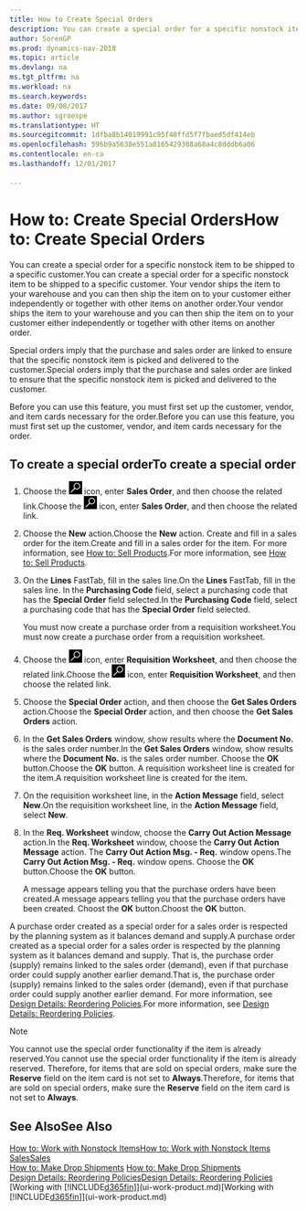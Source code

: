 ```yaml
---
title: How to Create Special Orders
description: You can create a special order for a specific nonstock item to be shipped to a specific customer. Your vendor ships the item to your warehouse and you can then ship the item on to your customer either independently or together with other items on another order.
author: SorenGP
ms.prod: dynamics-nav-2018
ms.topic: article
ms.devlang: na
ms.tgt_pltfrm: na
ms.workload: na
ms.search.keywords: 
ms.date: 09/08/2017
ms.author: sgroespe
ms.translationtype: HT
ms.sourcegitcommit: 1dfba8b14019991c95f40ffd5f7fbaed5df414eb
ms.openlocfilehash: 596b9a5638e551a8165429308a68a4c8dddb6a06
ms.contentlocale: en-ca
ms.lasthandoff: 12/01/2017

---
```

# <a name="how-to-create-special-orders"></a><span data-ttu-id="cc3fc-104">How to: Create Special Orders</span><span class="sxs-lookup"><span data-stu-id="cc3fc-104">How to: Create Special Orders</span></span>
<span data-ttu-id="cc3fc-105">You can create a special order for a specific nonstock item to be shipped to a specific customer.</span><span class="sxs-lookup"><span data-stu-id="cc3fc-105">You can create a special order for a specific nonstock item to be shipped to a specific customer.</span></span> <span data-ttu-id="cc3fc-106">Your vendor ships the item to your warehouse and you can then ship the item on to your customer either independently or together with other items on another order.</span><span class="sxs-lookup"><span data-stu-id="cc3fc-106">Your vendor ships the item to your warehouse and you can then ship the item on to your customer either independently or together with other items on another order.</span></span>  

<span data-ttu-id="cc3fc-107">Special orders imply that the purchase and sales order are linked to ensure that the specific nonstock item is picked and delivered to the customer.</span><span class="sxs-lookup"><span data-stu-id="cc3fc-107">Special orders imply that the purchase and sales order are linked to ensure that the specific nonstock item is picked and delivered to the customer.</span></span>  

<span data-ttu-id="cc3fc-108">Before you can use this feature, you must first set up the customer, vendor, and item cards necessary for the order.</span><span class="sxs-lookup"><span data-stu-id="cc3fc-108">Before you can use this feature, you must first set up the customer, vendor, and item cards necessary for the order.</span></span>  

## <a name="to-create-a-special-order"></a><span data-ttu-id="cc3fc-109">To create a special order</span><span class="sxs-lookup"><span data-stu-id="cc3fc-109">To create a special order</span></span>  
1.  <span data-ttu-id="cc3fc-110">Choose the ![Search for Page or Report](media/ui-search/search_small.png "Search for Page or Report icon") icon, enter **Sales Order**, and then choose the related link.</span><span class="sxs-lookup"><span data-stu-id="cc3fc-110">Choose the ![Search for Page or Report](media/ui-search/search_small.png "Search for Page or Report icon") icon, enter **Sales Order**, and then choose the related link.</span></span>  
2. <span data-ttu-id="cc3fc-111">Choose the **New** action.</span><span class="sxs-lookup"><span data-stu-id="cc3fc-111">Choose the **New** action.</span></span> <span data-ttu-id="cc3fc-112">Create and fill in a  sales order for the item.</span><span class="sxs-lookup"><span data-stu-id="cc3fc-112">Create and fill in a  sales order for the item.</span></span> <span data-ttu-id="cc3fc-113">For more information, see [How to: Sell Products](sales-how-sell-products.md).</span><span class="sxs-lookup"><span data-stu-id="cc3fc-113">For more information, see [How to: Sell Products](sales-how-sell-products.md).</span></span>
3.  <span data-ttu-id="cc3fc-114">On the **Lines** FastTab, fill in the sales line.</span><span class="sxs-lookup"><span data-stu-id="cc3fc-114">On the **Lines** FastTab, fill in the sales line.</span></span> <span data-ttu-id="cc3fc-115">In the **Purchasing Code** field, select a purchasing code that has the **Special Order** field selected.</span><span class="sxs-lookup"><span data-stu-id="cc3fc-115">In the **Purchasing Code** field, select a purchasing code that has the **Special Order** field selected.</span></span>

    <span data-ttu-id="cc3fc-116">You must now create a purchase order from a requisition worksheet.</span><span class="sxs-lookup"><span data-stu-id="cc3fc-116">You must now create a purchase order from a requisition worksheet.</span></span>  
4. <span data-ttu-id="cc3fc-117">Choose the ![Search for Page or Report](media/ui-search/search_small.png "Search for Page or Report icon") icon, enter **Requisition Worksheet**, and then choose the related link.</span><span class="sxs-lookup"><span data-stu-id="cc3fc-117">Choose the ![Search for Page or Report](media/ui-search/search_small.png "Search for Page or Report icon") icon, enter **Requisition Worksheet**, and then choose the related link.</span></span>  
5. <span data-ttu-id="cc3fc-118">Choose the **Special Order** action, and then choose the **Get Sales Orders** action.</span><span class="sxs-lookup"><span data-stu-id="cc3fc-118">Choose the **Special Order** action, and then choose the **Get Sales Orders** action.</span></span>  
6.  <span data-ttu-id="cc3fc-119">In the **Get Sales Orders** window, show results where the **Document No.** is the sales order number.</span><span class="sxs-lookup"><span data-stu-id="cc3fc-119">In the **Get Sales Orders** window, show results where the **Document No.** is the sales order number.</span></span> <span data-ttu-id="cc3fc-120">Choose the **OK** button.</span><span class="sxs-lookup"><span data-stu-id="cc3fc-120">Choose the **OK** button.</span></span> <span data-ttu-id="cc3fc-121">A requisition worksheet line is created for the item.</span><span class="sxs-lookup"><span data-stu-id="cc3fc-121">A requisition worksheet line is created for the item.</span></span>  
7.  <span data-ttu-id="cc3fc-122">On the requisition worksheet line, in the **Action Message** field, select **New**.</span><span class="sxs-lookup"><span data-stu-id="cc3fc-122">On the requisition worksheet line, in the **Action Message** field, select **New**.</span></span>  
8.  <span data-ttu-id="cc3fc-123">In the **Req. Worksheet** window, choose the **Carry Out Action Message** action.</span><span class="sxs-lookup"><span data-stu-id="cc3fc-123">In the **Req. Worksheet** window, choose the **Carry Out Action Message** action.</span></span> <span data-ttu-id="cc3fc-124">The **Carry Out Action Msg. - Req.** window opens.</span><span class="sxs-lookup"><span data-stu-id="cc3fc-124">The **Carry Out Action Msg. - Req.** window opens.</span></span> <span data-ttu-id="cc3fc-125">Choose the **OK** button.</span><span class="sxs-lookup"><span data-stu-id="cc3fc-125">Choose the **OK** button.</span></span>  

    <span data-ttu-id="cc3fc-126">A message appears telling you that the purchase orders have been created.</span><span class="sxs-lookup"><span data-stu-id="cc3fc-126">A message appears telling you that the purchase orders have been created.</span></span> <span data-ttu-id="cc3fc-127">Choost the **OK** button.</span><span class="sxs-lookup"><span data-stu-id="cc3fc-127">Choost the **OK** button.</span></span>  

<span data-ttu-id="cc3fc-128">A purchase order created as a special order for a sales order is respected by the planning system as it balances demand and supply.</span><span class="sxs-lookup"><span data-stu-id="cc3fc-128">A purchase order created as a special order for a sales order is respected by the planning system as it balances demand and supply.</span></span> <span data-ttu-id="cc3fc-129">That is, the purchase order (supply) remains linked to the sales order (demand), even if that purchase order could supply another earlier demand.</span><span class="sxs-lookup"><span data-stu-id="cc3fc-129">That is, the purchase order (supply) remains linked to the sales order (demand), even if that purchase order could supply another earlier demand.</span></span> <span data-ttu-id="cc3fc-130">For more information, see [Design Details: Reordering Policies](design-details-reservation-order-tracking-and-action-messaging.md).</span><span class="sxs-lookup"><span data-stu-id="cc3fc-130">For more information, see [Design Details: Reordering Policies](design-details-reservation-order-tracking-and-action-messaging.md).</span></span>  

> [!NOTE]  
>  <span data-ttu-id="cc3fc-131">You cannot use the special order functionality if the item is already reserved.</span><span class="sxs-lookup"><span data-stu-id="cc3fc-131">You cannot use the special order functionality if the item is already reserved.</span></span> <span data-ttu-id="cc3fc-132">Therefore, for items that are sold on special orders, make sure the **Reserve** field on the item card is not set to **Always**.</span><span class="sxs-lookup"><span data-stu-id="cc3fc-132">Therefore, for items that are sold on special orders, make sure the **Reserve** field on the item card is not set to **Always**.</span></span>  

## <a name="see-also"></a><span data-ttu-id="cc3fc-133">See Also</span><span class="sxs-lookup"><span data-stu-id="cc3fc-133">See Also</span></span>  
[<span data-ttu-id="cc3fc-134">How to: Work with Nonstock Items</span><span class="sxs-lookup"><span data-stu-id="cc3fc-134">How to: Work with Nonstock Items</span></span>](inventory-how-work-nonstock-items.md)  
[<span data-ttu-id="cc3fc-135">Sales</span><span class="sxs-lookup"><span data-stu-id="cc3fc-135">Sales</span></span>](sales-manage-sales.md)  
<span data-ttu-id="cc3fc-136">[How to: Make Drop Shipments](sales-how-drop-shipment.md) </span><span class="sxs-lookup"><span data-stu-id="cc3fc-136">[How to: Make Drop Shipments](sales-how-drop-shipment.md) </span></span>  
[<span data-ttu-id="cc3fc-137">Design Details: Reordering Policies</span><span class="sxs-lookup"><span data-stu-id="cc3fc-137">Design Details: Reordering Policies</span></span>](design-details-reservation-order-tracking-and-action-messaging.md)  
<span data-ttu-id="cc3fc-138">[Working with [!INCLUDE[d365fin](includes/d365fin_md.md)]](ui-work-product.md)</span><span class="sxs-lookup"><span data-stu-id="cc3fc-138">[Working with [!INCLUDE[d365fin](includes/d365fin_md.md)]](ui-work-product.md)</span></span>

